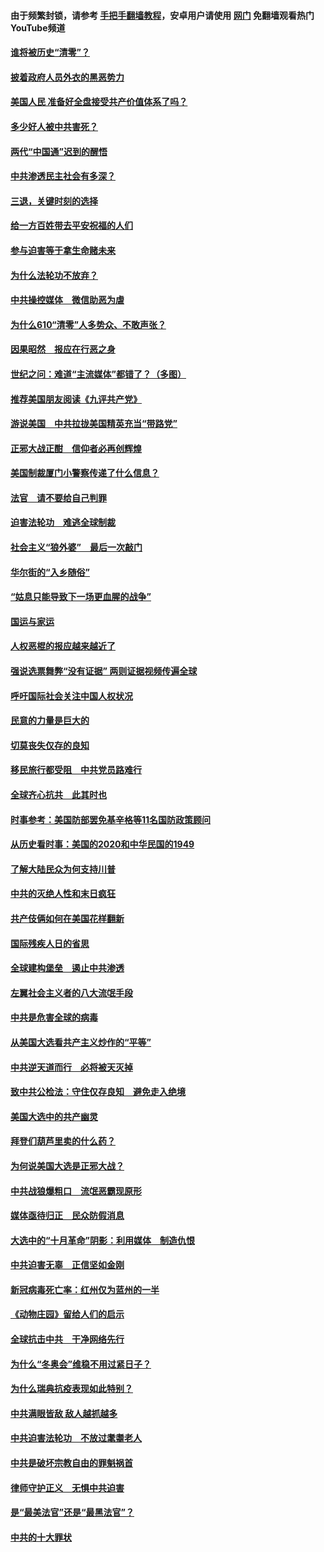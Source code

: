 #### 由于频繁封锁，请参考 [手把手翻墙教程](https://github.com/gfw-breaker/guides/wiki/)，安卓用户请使用 [网门](https://github.com/gfw-breaker/nogfw/blob/master/dl.md?t=01030300) 免翻墙观看热门YouTube频道 

#### [谁将被历史“清零”？](../pages/251/417485.md?t=01030300) 

#### [披着政府人员外衣的黑恶势力](../pages/251/417442.md?t=01030300) 

#### [美国人民 准备好全盘接受共产价值体系了吗？](../pages/251/417491.md?t=01030300) 

#### [多少好人被中共害死？](../pages/251/417144.md?t=01030300) 

#### [两代“中国通”迟到的醒悟](../pages/251/417064.md?t=01030300) 

#### [中共渗透民主社会有多深？](../pages/251/417063.md?t=01030300) 

#### [三退，关键时刻的选择](../pages/251/416969.md?t=01030300) 

#### [给一方百姓带去平安祝福的人们](../pages/251/416941.md?t=01030300) 

#### [参与迫害等于拿生命赌未来](../pages/251/416856.md?t=01030300) 

#### [为什么法轮功不放弃？](../pages/251/416864.md?t=01030300) 

#### [中共操控媒体　微信助恶为虐](../pages/251/416724.md?t=01030300) 

#### [为什么610“清零”人多势众、不敢声张？](../pages/251/416632.md?t=01030300) 

#### [因果昭然　报应在行恶之身](../pages/251/416582.md?t=01030300) 

#### [世纪之问：难道“主流媒体”都错了？（多图）](../pages/251/416571.md?t=01030300) 

#### [推荐美国朋友阅读《九评共产党》](../pages/251/416510.md?t=01030300) 

#### [游说美国　中共拉拢美国精英充当“带路党”](../pages/251/416529.md?t=01030300) 

#### [正邪大战正酣　信仰者必再创辉煌](../pages/251/416433.md?t=01030300) 

#### [美国制裁厦门小警察传递了什么信息？](../pages/251/416432.md?t=01030300) 

#### [法官　请不要给自己判罪](../pages/251/416379.md?t=01030300) 

#### [迫害法轮功　难逃全球制裁](../pages/251/416380.md?t=01030300) 

#### [社会主义“狼外婆”　最后一次敲门](../pages/251/416394.md?t=01030300) 

#### [华尔街的“入乡随俗”](../pages/251/416395.md?t=01030300) 

#### [“姑息只能导致下一场更血腥的战争”](../pages/251/416223.md?t=01030300) 

#### [国运与家运](../pages/251/416224.md?t=01030300) 

#### [人权恶棍的报应越来越近了](../pages/251/416276.md?t=01030300) 

#### [强说选票舞弊“没有证据” 两则证据视频传遍全球](../pages/251/416227.md?t=01030300) 

#### [呼吁国际社会关注中国人权状况](../pages/251/416135.md?t=01030300) 

#### [民意的力量是巨大的](../pages/251/416222.md?t=01030300) 

#### [切莫丧失仅存的良知](../pages/251/416134.md?t=01030300) 

#### [移民旅行都受阻　中共党员路难行](../pages/251/416033.md?t=01030300) 

#### [全球齐心抗共　此其时也](../pages/251/415989.md?t=01030300) 

#### [时事参考：美国防部罢免基辛格等11名国防政策顾问](../pages/251/415970.md?t=01030300) 

#### [从历史看时事：美国的2020和中华民国的1949](../pages/251/415949.md?t=01030300) 

#### [了解大陆民众为何支持川普](../pages/251/415950.md?t=01030300) 

#### [中共的灭绝人性和末日疯狂](../pages/251/415944.md?t=01030300) 

#### [共产伎俩如何在美国花样翻新](../pages/251/415908.md?t=01030300) 

#### [国际残疾人日的省思](../pages/251/415849.md?t=01030300) 

#### [全球建构堡垒　遏止中共渗透](../pages/251/415850.md?t=01030300) 

#### [左翼社会主义者的八大流氓手段](../pages/251/415802.md?t=01030300) 

#### [中共是危害全球的病毒](../pages/251/415569.md?t=01030300) 

#### [从美国大选看共产主义炒作的“平等”](../pages/251/415654.md?t=01030300) 

#### [中共逆天道而行　必将被天灭掉](../pages/251/415626.md?t=01030300) 

#### [致中共公检法：守住仅存良知　避免走入绝境](../pages/251/415627.md?t=01030300) 

#### [美国大选中的共产幽灵](../pages/251/415618.md?t=01030300) 

#### [拜登们葫芦里卖的什么药？](../pages/251/415531.md?t=01030300) 

#### [为何说美国大选是正邪大战？](../pages/251/415530.md?t=01030300) 

#### [中共战狼爆粗口　流氓恶霸现原形](../pages/251/415426.md?t=01030300) 

#### [媒体亟待归正　民众防假消息](../pages/251/415402.md?t=01030300) 

#### [大选中的“十月革命”阴影：利用媒体　制造仇恨](../pages/251/415334.md?t=01030300) 

#### [中共迫害无辜　正信坚如金刚](../pages/251/415307.md?t=01030300) 

#### [新冠病毒死亡率：红州仅为蓝州的一半](../pages/251/415164.md?t=01030300) 

#### [《动物庄园》留给人们的启示](../pages/251/415178.md?t=01030300) 

#### [全球抗击中共　干净网络先行](../pages/251/415096.md?t=01030300) 

#### [为什么“冬奥会”维稳不用过紧日子？](../pages/251/414949.md?t=01030300) 

#### [为什么瑞典抗疫表现如此特别？](../pages/251/414950.md?t=01030300) 

#### [中共满眼皆敌 敌人越抓越多](../pages/251/415053.md?t=01030300) 

#### [中共迫害法轮功　不放过耄耋老人](../pages/251/414994.md?t=01030300) 

#### [中共是破坏宗教自由的罪魁祸首](../pages/251/414901.md?t=01030300) 

#### [律师守护正义　无惧中共迫害](../pages/251/414900.md?t=01030300) 

#### [是“最美法官”还是“最黑法官”？](../pages/251/414885.md?t=01030300) 

#### [中共的十大罪状](../pages/251/414772.md?t=01030300) 

